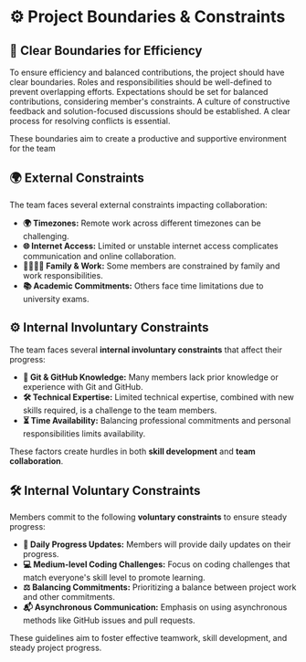 # ⚙️ Project Boundaries & Constraints

## 🚧 Clear Boundaries for Efficiency

To ensure efficiency and balanced contributions, the project should have
clear boundaries.
Roles and responsibilities should be well-defined to prevent overlapping efforts.
Expectations should be set for balanced contributions, considering
member's constraints.
A culture of constructive feedback and solution-focused discussions
should be established.
A clear process for resolving conflicts is essential.

These boundaries aim to create a productive and supportive environment
for the team

## 🌍 External Constraints

The team faces several external constraints impacting collaboration:

* **🌍 Timezones:** Remote work across different timezones can
be challenging.
* **🌐 Internet Access:** Limited or unstable internet access complicates
communication and online collaboration.
* **👨‍👩‍👧‍👦 Family & Work:** Some members are constrained by family and work
responsibilities.
* **📚 Academic Commitments:** Others face time limitations due to
university exams.

## ⚙️ Internal Involuntary Constraints

The team faces several **internal involuntary constraints** that affect
their progress:

* **📂 Git & GitHub Knowledge:** Many members lack prior knowledge or
experience with Git and GitHub.
* **🛠️ Technical Expertise:** Limited technical expertise, combined with
new skills
required, is a challenge to the team members.
* **⏳ Time Availability:** Balancing professional commitments and personal
responsibilities limits availability.

These factors create hurdles in both **skill development** and
**team collaboration**.

## 🛠️ Internal Voluntary Constraints

Members commit to the following **voluntary constraints** to ensure
steady progress:

* **📝 Daily Progress Updates:** Members will provide daily updates on
their progress.
* **💻 Medium-level Coding Challenges:** Focus on coding challenges that
match everyone's skill level to promote learning.
* **⚖️ Balancing Commitments:** Prioritizing a balance between project
work and other commitments.
* **📬 Asynchronous Communication:** Emphasis on using asynchronous methods
like GitHub issues and pull requests.

These guidelines aim to foster effective teamwork, skill development, and
steady project progress.
